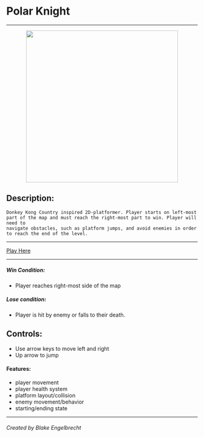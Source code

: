 # **Polar Knight**
---
<p align="center">
  <img src="https://github.com/BlakeEngelbrecht95/Polar-Knight/blob/main/PKsc.png" width="400"> 
</p>


## Description:
    Donkey Kong Country inspired 2D-platformer. Player starts on left-most
    part of the map and must reach the right-most part to win. Player will need to 
    navigate obstacles, such as platform jumps, and avoid enemies in order
    to reach the end of the level.
---

[Play Here]()

---


##### Win Condition:
- Player reaches right-most side of the map
##### Lose condition:
- Player is hit by enemy or falls to their death.

## Controls:
- Use arrow keys to move left and right
- Up arrow to jump

#### Features:
- player movement
- player health system
- platform layout/collision
- enemy movement/behavior
- starting/ending state

___

###### Created by Blake Engelbrecht





           
